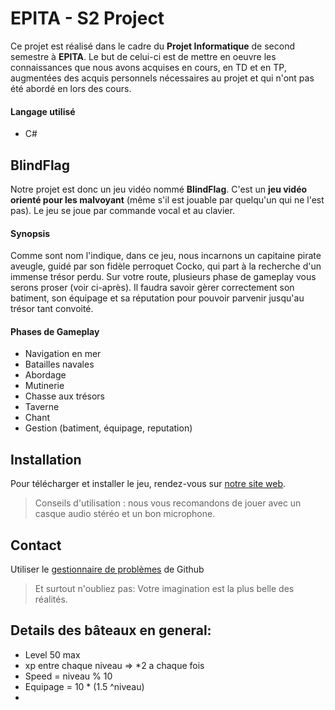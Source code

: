 # EPITA - S2 Project
Ce projet est réalisé dans le cadre du **Projet Informatique** de second semestre à **EPITA**. Le but de celui-ci est de mettre en oeuvre les connaissances que nous avons acquises en cours, en TD et en TP, augmentées des acquis personnels nécessaires au projet et qui n'ont pas été abordé en lors des cours.

#### Langage utilisé
* C#

## BlindFlag
Notre projet est donc un jeu vidéo nommé **BlindFlag**. C'est un **jeu vidéo orienté pour les malvoyant** (même s'il est jouable par quelqu'un qui ne l'est pas). Le jeu se joue par commande vocal et au clavier.

#### Synopsis
Comme sont nom l'indique, dans ce jeu, nous incarnons un capitaine pirate aveugle, guidé par son fidèle perroquet Cocko, qui part à la recherche d'un immense trésor perdu. Sur votre route, plusieurs phase de gameplay vous serons proser (voir ci-après). Il faudra savoir gèrer correctement son batiment, son équipage et sa réputation pour pouvoir parvenir jusqu'au trésor tant convoité.

#### Phases de Gameplay
* Navigation en mer
* Batailles navales
* Abordage
* Mutinerie
* Chasse aux trésors
* Taverne
* Chant
* Gestion (batiment, équipage, reputation)

## Installation
Pour télécharger et installer le jeu, rendez-vous sur [notre site web](http://blindflag.fr/).
> Conseils d'utilisation : nous vous recomandons de jouer avec un casque audio stéréo et un bon microphone.

## Contact
Utiliser le [gestionnaire de problèmes](https://github.com/PJNMT/BlindFlag/issues) de Github



> Et surtout n'oubliez pas: Votre imagination est la plus belle des réalités.

## Details des bâteaux en general:
* Level 50 max
* xp entre chaque niveau => *2 a chaque fois
* Speed = niveau % 10
* Equipage = 10 * (1.5 ^niveau)
* 
